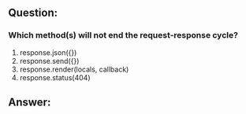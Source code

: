 ## Question: 

### Which method(s) will not end the request-response cycle?

1. response.json({})
2. response.send({})
3. response.render(locals, callback)
4. response.status(404)

## Answer:
